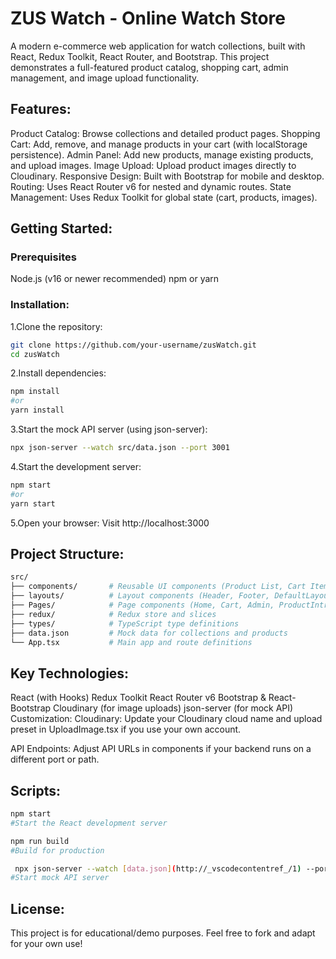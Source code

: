 #  ZUS Watch - Online Watch Store
A modern e-commerce web application for watch collections, built with React, Redux Toolkit, React Router, and Bootstrap.
This project demonstrates a full-featured product catalog, shopping cart, admin management, and image upload functionality.

## Features:
Product Catalog: Browse collections and detailed product pages.
Shopping Cart: Add, remove, and manage products in your cart (with localStorage persistence).
Admin Panel: Add new products, manage existing products, and upload images.
Image Upload: Upload product images directly to Cloudinary.
Responsive Design: Built with Bootstrap for mobile and desktop.
Routing: Uses React Router v6 for nested and dynamic routes.
State Management: Uses Redux Toolkit for global state (cart, products, images).
## Getting Started:
### Prerequisites
Node.js (v16 or newer recommended)
npm or yarn
### Installation:
1.Clone the repository:
```bash
git clone https://github.com/your-username/zusWatch.git
cd zusWatch
```
2.Install dependencies:
```bash
npm install
#or
yarn install
```
3.Start the mock API server (using json-server):
```bash
npx json-server --watch src/data.json --port 3001
```
4.Start the development server:
```bash
npm start
#or
yarn start
```
5.Open your browser:
Visit http://localhost:3000

## Project Structure:
```bash
src/
├── components/       # Reusable UI components (Product List, Cart Item, Upload Image, etc.)
├── layouts/          # Layout components (Header, Footer, DefaultLayout)
├── Pages/            # Page components (Home, Cart, Admin, ProductIntro, etc.)
├── redux/            # Redux store and slices
├── types/            # TypeScript type definitions
├── data.json         # Mock data for collections and products
└── App.tsx           # Main app and route definitions
```
## Key Technologies:
React (with Hooks)
Redux Toolkit
React Router v6
Bootstrap & React-Bootstrap
Cloudinary (for image uploads)
json-server (for mock API)
Customization:
Cloudinary:
Update your Cloudinary cloud name and upload preset in UploadImage.tsx if you use your own account.

API Endpoints:
Adjust API URLs in components if your backend runs on a different port or path.

## Scripts:
```bash
npm start
#Start the React development server
```
```bash
npm run build
#Build for production
```
```bash
 npx json-server --watch [data.json](http://_vscodecontentref_/1) --port 3001
#Start mock API server
```



## License:
This project is for educational/demo purposes.
Feel free to fork and adapt for your own use!

